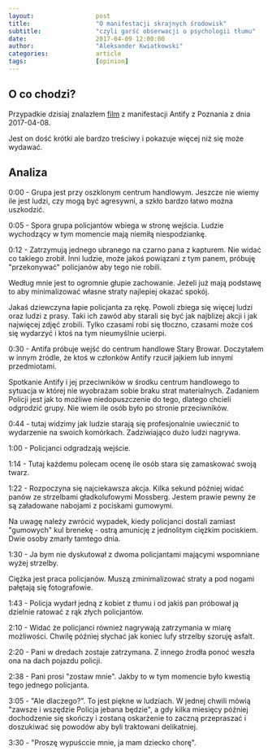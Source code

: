 ```yaml
---
layout:                 post
title:                  "O manifestacji skrajnych środowisk"
subtitle:               "czyli garść obserwacji o psychologii tłumu"
date:                   2017-04-09 12:00:00
author:                 "Aleksander Kwiatkowski"
categories:             article
tags:                   [opinion]
---
```


[wtk1]: http://wtkplay.pl/video-id-31898-pokojowa_manifestacja_zamienila_sie_w_zamieszki
[wtk2]: http://wtkplay.pl/video-id-31890-zadyma_na_manifestacji_anarchistow

O co chodzi?
------------

Przypadkie dzisiaj znalazłem [film][wtk2] z manifestacji Antify z Poznania
z dnia 2017-04-08.

Jest on dość krótki ale bardzo treściwy i pokazuje więcej niż się może wydawać.

Analiza
-------

0:00 - Grupa jest przy oszklonym centrum handlowym. Jeszcze nie wiemy ile jest ludzi,
czy mogą być agresywni, a szkło bardzo łatwo można uszkodzić.

0:05 - Spora grupa policjantów wbiega w stronę wejścia. Ludzie wychodzący w tym
momencie mają niemiłą niespodziankę.

0:12 - Zatrzymują jednego ubranego na czarno pana z kapturem. Nie widać co takiego
zrobił. Inni ludzie, może jakoś powiązani z tym panem, próbuję "przekonywać"
policjanów aby tego nie robili.

Według mnie jest to ogromnie głupie zachowanie. Jeżeli już mają podstawę to
aby minimalizować własne straty najlepiej okazać spokój.

Jakaś dziewczyna łapie policjanta za rękę. Powoli zbiega się więcej ludzi oraz
ludzi z prasy. Taki ich zawód aby starali się być jak najblizej akcji i jak
najwięcej zdjęć zrobili. Tylko czasami robi się tłoczno, czasami może coś
się wydarzyć i ktoś na tym nieumyślnie ucierpi.

0:30 - Antifa próbuje wejść do centrum handlowe Stary Browar. Doczytałem w innym
źródle, że ktoś w członków Antify rzucił jajkiem lub innymi przedmiotami.

Spotkanie Antify i jej przeciwników w środku centrum handlowego to sytuacja w
której nie wyobrażam sobie braku strat materialnych. Zadaniem Policji jest
jak to możliwe niedopuszczenie do tego, dlatego chcieli odgrodzić grupy.
Nie wiem ile osób było po stronie przeciwników.

0:44 - tutaj widzimy jak ludzie starają się profesjonalnie uwiecznić to
wydarzenie na swoich komórkach. Zadziwiająco dużo ludzi nagrywa.

1:00 - Policjanci odgradzają wejście.

1:14 - Tutaj każdemu polecam ocenę ile osób stara się zamaskować swoją twarz.

1:22 - Rozpoczyna się najciekawsza akcja. Kilka sekund później widać panów
ze strzelbami gładkolufowymi Mossberg. Jestem prawie pewny że są załadowane
nabojami z pociskami gumowymi.

Na uwagę należy zwrócić wypadek, kiedy policjanci dostali zamiast
"gumowych" kul brenekę - ostrą amunicję z jednolitym ciężkim pociskiem.
Dwie osoby zmarły tamtego dnia.

1:30 - Ja bym nie dyskutował z dwoma policjantami mającymi wspomniane wyżej strzelby.

Ciężka jest praca policjanów. Muszą zminimalizować straty a pod nogami
pałętają się fotografowie.

1:43 - Policja wydarł jedną z kobiet z tłumu i od jakiś pan próbował ją dzielnie
ratować z rąk złych policjantów.

2:10 - Widać że policjanci również nagrywają zatrzymania w miarę możliwości.
Chwilę później słychać jak koniec lufy strzelby szoruję asfalt.

2:20 - Pani w dredach zostaje zatrzymana. Z innego źrodła ponoć weszła ona
na dach pojazdu policji.

2:38 - Pani prosi "zostaw mnie". Jakby to w tym momencie było kwestią tego
jednego policjanta.

3:05 - "Ale dlaczego?". To jest piękne w ludziach. W jednej chwili mówią "zawsze
i wszędzie Policja jebana będzie", a gdy kilka miesięcy później dochodzenie się
skończy i zostaną oskarżenie to zaczną przepraszać i doszukiwać się powodów
aby byli traktowani delikatniej.

3:30 - "Proszę wypuśccie mnie, ja mam dziecko chorę".

